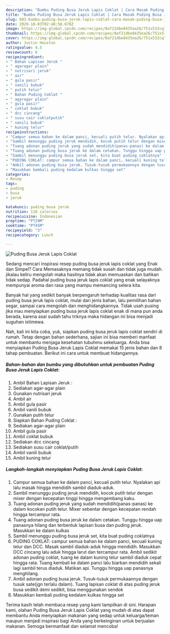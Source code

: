 ```yaml
---
description: "Bumbu Puding Busa Jeruk Lapis Coklat | Cara Masak Puding Busa Jeruk Lapis Coklat Yang Enak Banget"
title: "Bumbu Puding Busa Jeruk Lapis Coklat | Cara Masak Puding Busa Jeruk Lapis Coklat Yang Enak Banget"
slug: 603-bumbu-puding-busa-jeruk-lapis-coklat-cara-masak-puding-busa-jeruk-lapis-coklat-yang-enak-banget
date: 2020-10-03T02:48:58.678Z
image: https://img-global.cpcdn.com/recipes/0af21dbe8435ea26/751x532cq70/puding-busa-jeruk-lapis-coklat-foto-resep-utama.jpg
thumbnail: https://img-global.cpcdn.com/recipes/0af21dbe8435ea26/751x532cq70/puding-busa-jeruk-lapis-coklat-foto-resep-utama.jpg
cover: https://img-global.cpcdn.com/recipes/0af21dbe8435ea26/751x532cq70/puding-busa-jeruk-lapis-coklat-foto-resep-utama.jpg
author: Justin Houston
ratingvalue: 4.5
reviewcount: 6
recipeingredient:
- " Bahan Lapisan Jeruk "
- " agaragar plain"
- " nutrisari jeruk"
- " air"
- " gula pasir"
- " vanili bubuk"
- " putih telur"
- " Bahan Puding Coklat "
- " agaragar plain"
- " gula pasir"
- " coklat bubuk"
- " dcc cincang"
- " susu cair coklatputih"
- " vanili bubuk"
- " kuning telur"
recipeinstructions:
- "Campur semua bahan ke dalam panci, kecuali putih telur. Nyalakan api lalu masak hingga mendidih sambil diaduk-aduk."
- "Sambil menunggu puding jeruk mendidih, kocok putih telur dengan mixer dengan kecepatan tinggi hingga mengembang kaku."
- "Tuang adonan puding jeruk yang sudah mendidih(panas-panas) ke dalam kocokan putih telur. Mixer sebentar dengan kecepatan rendah hingga tercampur rata."
- "Tuang adonan puding busa jeruk ke dalam cetakan. Tunggu hingga uap panasnya hilang dan terbentuk lapisan busa dan puding jeruk. Masukkan ke dalam kulkas"
- "Sambil menunggu puding busa jeruk set, kita buat puding coklatnya"
- "PUDING COKLAT: campur semua bahan ke dalam panci, kecuali kuning telur dan DCC. Masak sambil diaduk-aduk hingga mendidih. Masukkan DCC cincang lalu aduk hingga larut dan tercampur rata. Ambil sedikit adonan puding coklat, tuang ke dalam kuning telur sambil diaduk cepat hingga rata. Tuang kembali ke dalam panci lalu biarkan mendidih sekali lagi sambil terus diaduk. Matikan api. Tunggu hingga uap panasnya menghilang."
- "Ambil adonan puding busa jeruk. Tusuk-tusuk permukaannya dengan tusuk sate(jgn terlalu dalam). Tuang lapisan coklat di atas puding jeruk busa sedikit demi sedikit, bisa menggunakan sendok"
- "Masukkan kembali puding kedalam kulkas hingga set"
categories:
- Resep
tags:
- puding
- busa
- jeruk

katakunci: puding busa jeruk 
nutrition: 110 calories
recipecuisine: Indonesian
preptime: "PT29M"
cooktime: "PT45M"
recipeyield: "3"
recipecategory: Lunch

---
```



![Puding Busa Jeruk Lapis Coklat](https://img-global.cpcdn.com/recipes/0af21dbe8435ea26/751x532cq70/puding-busa-jeruk-lapis-coklat-foto-resep-utama.jpg)

Sedang mencari inspirasi resep puding busa jeruk lapis coklat yang Enak dan Simpel? Cara Memasaknya memang tidak susah dan tidak juga mudah. jikalau keliru mengolah maka hasilnya tidak akan memuaskan dan bahkan tidak sedap. Padahal puding busa jeruk lapis coklat yang enak selayaknya mempunyai aroma dan rasa yang mampu memancing selera kita.

Banyak hal yang sedikit banyak berpengaruh terhadap kualitas rasa dari puding busa jeruk lapis coklat, mulai dari jenis bahan, lalu pemilihan bahan segar, sampai cara mengolah dan menghidangkannya. Tidak usah pusing jika mau menyiapkan puding busa jeruk lapis coklat enak di mana pun anda berada, karena asal sudah tahu triknya maka hidangan ini bisa menjadi suguhan istimewa.




Nah, kali ini kita coba, yuk, siapkan puding busa jeruk lapis coklat sendiri di rumah. Tetap dengan bahan sederhana, sajian ini bisa memberi manfaat untuk membantu menjaga kesehatan tubuhmu sekeluarga. Anda bisa menyiapkan Puding Busa Jeruk Lapis Coklat memakai 15 jenis bahan dan 8 tahap pembuatan. Berikut ini cara untuk membuat hidangannya.

<!--inarticleads1-->

##### Bahan-bahan dan bumbu yang dibutuhkan untuk pembuatan Puding Busa Jeruk Lapis Coklat:

1. Ambil  Bahan Lapisan Jeruk :
1. Sediakan  agar-agar plain
1. Gunakan  nutrisari jeruk
1. Ambil  air
1. Ambil  gula pasir
1. Ambil  vanili bubuk
1. Gunakan  putih telur
1. Siapkan  Bahan Puding Coklat :
1. Sediakan  agar-agar plain
1. Ambil  gula pasir
1. Ambil  coklat bubuk
1. Sediakan  dcc cincang
1. Sediakan  susu cair coklat/putih
1. Ambil  vanili bubuk
1. Ambil  kuning telur




<!--inarticleads2-->

##### Langkah-langkah menyiapkan Puding Busa Jeruk Lapis Coklat:

1. Campur semua bahan ke dalam panci, kecuali putih telur. Nyalakan api lalu masak hingga mendidih sambil diaduk-aduk.
1. Sambil menunggu puding jeruk mendidih, kocok putih telur dengan mixer dengan kecepatan tinggi hingga mengembang kaku.
1. Tuang adonan puding jeruk yang sudah mendidih(panas-panas) ke dalam kocokan putih telur. Mixer sebentar dengan kecepatan rendah hingga tercampur rata.
1. Tuang adonan puding busa jeruk ke dalam cetakan. Tunggu hingga uap panasnya hilang dan terbentuk lapisan busa dan puding jeruk. Masukkan ke dalam kulkas
1. Sambil menunggu puding busa jeruk set, kita buat puding coklatnya
1. PUDING COKLAT: campur semua bahan ke dalam panci, kecuali kuning telur dan DCC. Masak sambil diaduk-aduk hingga mendidih. Masukkan DCC cincang lalu aduk hingga larut dan tercampur rata. Ambil sedikit adonan puding coklat, tuang ke dalam kuning telur sambil diaduk cepat hingga rata. Tuang kembali ke dalam panci lalu biarkan mendidih sekali lagi sambil terus diaduk. Matikan api. Tunggu hingga uap panasnya menghilang.
1. Ambil adonan puding busa jeruk. Tusuk-tusuk permukaannya dengan tusuk sate(jgn terlalu dalam). Tuang lapisan coklat di atas puding jeruk busa sedikit demi sedikit, bisa menggunakan sendok
1. Masukkan kembali puding kedalam kulkas hingga set




Terima kasih telah membaca resep yang kami tampilkan di sini. Harapan kami, olahan Puding Busa Jeruk Lapis Coklat yang mudah di atas dapat membantu Anda menyiapkan makanan yang sedap untuk keluarga/teman maupun menjadi inspirasi bagi Anda yang berkeinginan untuk berjualan makanan. Semoga bermanfaat dan selamat mencoba!
